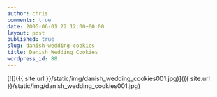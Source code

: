 ```yaml
---
author: chris
comments: true
date: 2005-06-01 22:12:00+00:00
layout: post
published: true
slug: danish-wedding-cookies
title: Danish Wedding Cookies
wordpress_id: 88
---
```


[![]({{ site.url }}/static/img/danish_wedding_cookies001.jpg)]({{ site.url }}/static/img/danish_wedding_cookies001.jpg)  

